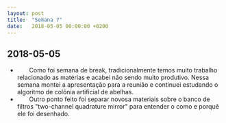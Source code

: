 ```yaml
---
layout: post
title:  "Semana 7"
date:   2018-05-05 00:00:00 +0200
---
```


## 2018-05-05

* &nbsp;&nbsp;&nbsp;&nbsp;&nbsp;&nbsp; Como foi semana de break, tradicionalmente temos muito trabalho relacionado as matérias e acabei não sendo muito produtivo. Nessa semana montei a apresentação para a reunião e continuei estudando o algoritmo de colônia artificial de abelhas.
* &nbsp;&nbsp;&nbsp;&nbsp;&nbsp;&nbsp; Outro ponto feito foi separar novosa materiais sobre o banco de filtros "two-channel quadrature mirror" para entender o como e porquê ele foi desenhado.